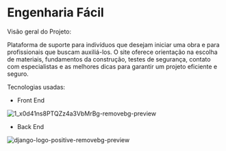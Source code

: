 # Engenharia Fácil

Visão geral do Projeto:

Plataforma de suporte para indivíduos que desejam iniciar uma obra e para profissionais que buscam auxiliá-los. O site oferece orientação na escolha de materiais, fundamentos da construção, testes de segurança, contato com especialistas e as melhores dicas para garantir um projeto eficiente e seguro.

Tecnologias usadas:

- Front End
  
![1_x0d41ns8PTQZz4a3VbMrBg-removebg-preview](https://github.com/user-attachments/assets/9311e45a-76b2-40dd-87bf-52244291d63c)



- Back End
  
![django-logo-positive-removebg-preview](https://github.com/user-attachments/assets/466cf3e1-6eae-4b8b-b6ed-050d4752e628)
